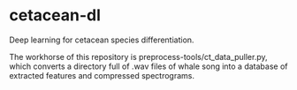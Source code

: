 # cetacean-dl
Deep learning for cetacean species differentiation.

The workhorse of this repository is preprocess-tools/ct_data_puller.py, which converts a directory full of 
.wav files of whale song into a database of extracted features and compressed spectrograms.
